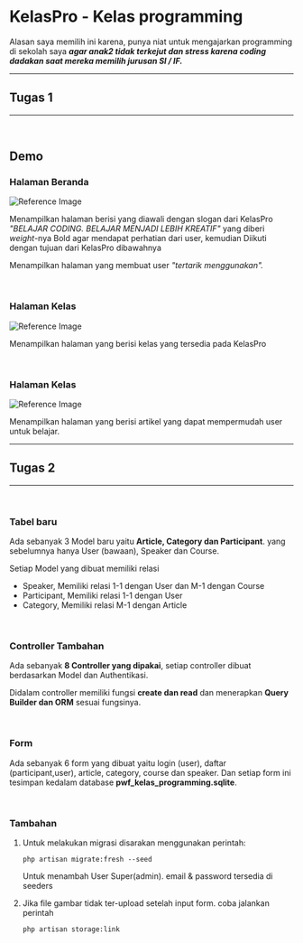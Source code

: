 <h1>KelasPro - Kelas programming</h1>

<p>Alasan saya memilih ini karena, punya niat untuk mengajarkan programming di sekolah saya <i><strong>agar anak2 tidak terkejut dan stress karena coding dadakan saat mereka memilih jurusan SI / IF.</strong></i></p>

<hr>
<h2>Tugas 1</h2>
<hr>


<br>
<h2>Demo</h2>

<h3>Halaman Beranda</h3>

![Reference Image](/public/img/ss/beranda.png)

<p>Menampilkan halaman berisi yang diawali dengan slogan dari KelasPro <i>"BELAJAR CODING. BELAJAR MENJADI LEBIH KREATIF"</i> yang diberi <i>weight</i>-nya Bold agar mendapat perhatian dari user, kemudian Diikuti dengan tujuan dari KelasPro dibawahnya</p>

<p>Menampilkan halaman yang membuat user <i>"tertarik menggunakan".</i></p>

<br>
<h3>Halaman Kelas</h3>

![Reference Image](/public/img/ss/kelas.png)

<p>Menampilkan halaman yang berisi kelas yang tersedia pada KelasPro</p>

<br>
<h3>Halaman Kelas</h3>

![Reference Image](/public/img/ss/artikel.png)

<p>Menampilkan halaman yang berisi artikel yang dapat mempermudah user untuk belajar.</p>

<hr>
<h2>Tugas 2</h2>
<hr>

<br>
<h3>Tabel baru</h3>
<p>Ada sebanyak 3 Model baru yaitu <strong>Article, Category dan Participant</strong>. yang sebelumnya hanya User (bawaan), Speaker dan Course.</p>
<p>Setiap Model yang dibuat memiliki relasi</p>
<ul>
<li>Speaker, Memiliki relasi 1-1 dengan User dan M-1 dengan Course</li>
<li>Participant, Memiliki relasi 1-1 dengan User</li>
<li>Category, Memiliki relasi M-1 dengan Article</li>
</ul>

<br>
<h3>Controller Tambahan</h3>
<p>Ada sebanyak <strong>8 Controller yang dipakai</strong>, setiap controller dibuat berdasarkan Model dan Authentikasi.</p>
<p>Didalam controller memiliki fungsi <strong>create dan read</strong> dan menerapkan <strong>Query Builder dan ORM</strong> sesuai fungsinya.</p>

<br>
<h3>Form</h3>
<p>Ada sebanyak 6 form yang dibuat yaitu login (user), daftar (participant,user), article, category, course dan speaker. Dan setiap form ini tesimpan kedalam database <strong>pwf_kelas_programming.sqlite</strong>.</p>

<br>
<h3>Tambahan</h3>
<ol>
<li>
<p>Untuk melakukan migrasi disarakan menggunakan perintah:</p>

`php artisan migrate:fresh --seed`

<p>Untuk menambah User Super(admin). email & password tersedia di seeders</p>
</li>
<li>
<p>Jika file gambar tidak ter-upload setelah input form. coba jalankan perintah</p>

`php artisan storage:link`

</li>
</ol>